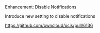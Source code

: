 Enhancement: Disable Notifications

Introduce new setting to disable notifications

https://github.com/owncloud/ocis/pull/6136
